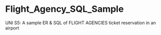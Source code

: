 # Flight_Agency_SQL_Sample
UNI S5: A sample ER &amp; SQL of FLIGHT AGENCIES ticket reservation in an airport 
